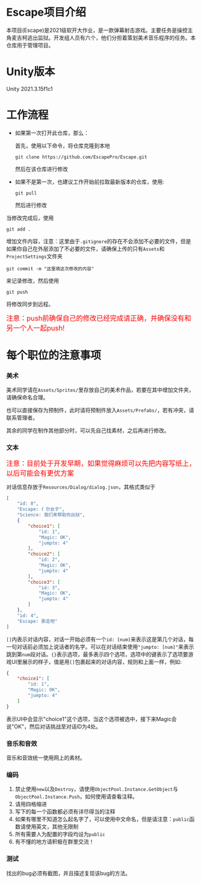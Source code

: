 # Escape项目介绍

本项目(Escape)是2021级软开大作业，是一款弹幕射击游戏。主要任务是操控主角麦吉柯逃出监狱。开发组人员有六个，他们分担着策划美术音乐程序的任务。本仓库用于管理项目。

# Unity版本

Unity 2021.3.15f1c1

# 工作流程

+ 如果第一次打开此仓库，那么：

  首先，使用以下命令，将仓库克隆到本地

  ```shell
  git clone https://github.com/EscapePro/Escape.git
  ```

  然后在该仓库进行修改

+ 如果不是第一次，也建议工作开始前拉取最新版本的仓库，使用:

  ```shell
  git pull
  ```

  然后进行修改

当修改完成后，使用

```shell
git add .
```

增加文件内容，注意：这里由于`.gitignore`的存在不会添加不必要的文件，但是如果你自己在外层添加了不必要的文件，请确保上传的只有`Assets`和`ProjectSettings`文件夹

```shell
git commit -m "这里填这次修改的内容"
```

来记录修改，然后使用

```shell
git push
```

将修改同步到远程。

<font size=4 color=red>注意：push前确保自己的修改已经完成请正确，并确保没有和另一个人一起push!</font>

# 每个职位的注意事项

### 美术

美术同学请在`Assets/Sprites/`里存放自己的美术作品，若要在其中增加文件夹，请确保命名合理。

也可以直接保存为预制件，此时请将预制件放入`Assets/Prefabs/`，若有冲突，请联系管理者。

其余的同学在制作其他部分时，可以先自己找素材，之后再进行修改。

### 文本

<font size=4 color=red>注意：目前处于开发早期，如果觉得麻烦可以先把内容写纸上，以后可能会有更优方案</font>

对话信息存放于`Resources/Dialog/dialog.json`，其格式类似于

```json
[
    "id: 0",
    "Escape: 亻尔女子",
    "Science: 我们来帮助你出狱",
    {
        "choice1": [
            "id: 1",
            "Magic: OK",
            "jumpto: 4"
        ],
        "choice2": [
            "id: 2",
            "Magic: OK",
            "jumpto: 4"
        ],
        "choice3": [
            "id: 3",
            "Magic: OK",
            "jumpto: 4"
        ]
    },
    "id: 4",
    "Escape: 那走吧"
]
```

`[]`内表示对话内容，对话一开始必须有一个`id: [num]`来表示这是第几个对话，每一句对话前必须加上说话者的名字。可以在对话结束使用`"jumpto: [num]"`来表示跳到第`num`段对话。`{}`表示选项，最多表示四个选项，选项中的键表示了选项要游戏UI里展示的样子，值是用`[]`包裹起来的对话内容，规则和上面一样，例如:

```json
{
    "choice1": [
        "id: 1",
        "Magic: OK",
        "jumpto: 4"
    ]
}
```

表示UI中会显示"choice1"这个选项，当这个选项被选中，接下来Magic会说"OK"，然后对话挑战至对话ID为4处。

### 音乐和音效

音乐和音效统一使用网上的素材。

### 编码

1. 禁止使用`new`以及`Destroy`，请使用`ObjectPool.Instance.GetObject`与`ObjectPool.Instance.Push`，如何使用请查看注释。
2. 请用四格缩进
3. 写下的每一个函数都必须有详尽得当的注释
4. 如果有哪里不知道怎么起名字了，可以使用中文命名，但是请注意：`public`函数请使用英文，其他无限制
5. 所有需要人为配置的字段均设为`public`
6. 有不懂的地方请积极在群里交流！

### 测试

找出的bug必须有截图，并且描述复现该bug的方法。
